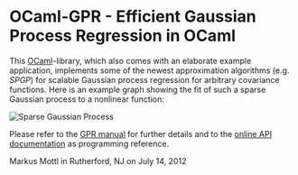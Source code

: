 OCaml-GPR - Efficient Gaussian Process Regression in OCaml
==========================================================

This [OCaml](http://www.ocaml.org)-library, which also comes with an elaborate
example application, implements some of the newest approximation algorithms
(e.g. _SPGP_) for scalable Gaussian process regression for arbitrary
covariance functions.  Here is an example graph showing the fit of such a
sparse Gaussian process to a nonlinear function:

  ![Sparse Gaussian Process](https://bitbucket.org/mmottl/gpr/downloads/fit.png "Sparse Gaussian Process")

Please refer to the [GPR
manual](https://bitbucket.org/mmottl/gpr/downloads/gpr_manual.pdf)
for further details and to the [online API
documentation](http://mmottl.bitbucket.org/projects/gpr/api/) as programming
reference.

Markus Mottl in Rutherford, NJ on July 14, 2012
